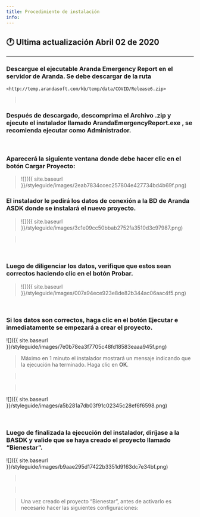 ```yaml
---
title: Procedimiento de instalación
info:
---
```

## 🕐 Ultima actualización Abril 02 de 2020
<hr>




### Descargue el ejecutable Aranda Emergency Report en el servidor de Aranda. Se debe descargar de la ruta

    <http://temp.arandasoft.com/kb/temp/data/COVID/Release6.zip>  

>    

### Después de descargado, descomprima el Archivo .zip y ejecute el instalador llamado ArandaEmergencyReport.exe , se recomienda ejecutar como Administrador. 

   

### Aparecerá la siguiente ventana donde debe hacer clic en el botón **Cargar Proyecto**:

>![]({{ site.baseurl }}/styleguide/images/2eab7834ccec257804e427734bd4b69f.png)

### El instalador le pedirá los datos de conexión a la BD de Aranda ASDK donde se instalará el nuevo proyecto. 

>![]({{ site.baseurl }}/styleguide/images/3c1e09cc50bbab2752fa3510d3c97987.png)

>    

 

###  Luego de diligenciar los datos, verifique que estos sean correctos haciendo clic en el botón **Probar**. 

>![]({{ site.baseurl }}/styleguide/images/007a94ece923e8de82b344ac06aac4f5.png)

 

###  Si los datos son correctos, haga clic en el botón **Ejecutar** e inmediatamente se empezará a crear el proyecto.

![]({{ site.baseurl }}/styleguide/images/7e0b78ea3f7705c48fd18583eaaa945f.png)

>   Máximo en 1 minuto el instalador mostrará un mensaje indicando que la
>   ejecución ha terminado. Haga clic en **OK**. 

>    

>    

![]({{ site.baseurl }}/styleguide/images/a5b281a7db03f91c02345c28ef6f6598.png)

 

### Luego de finalizada la ejecución del instalador, diríjase a la BASDK y valide que se haya creado el proyecto llamado “Bienestar”.

![]({{ site.baseurl }}/styleguide/images/b9aae295d17422b3351d9163dc7e34bf.png)

>    

>    

>   Una vez creado el proyecto “Bienestar”, antes de activarlo es necesario
>   hacer las siguientes configuraciones: 
